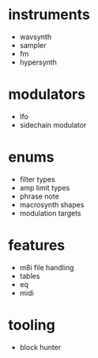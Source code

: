 # instruments

- wavsynth
- sampler
- fm
- hypersynth

# modulators

- lfo
- sidechain modulator

# enums 

- filter types 
- amp limit types 
- phrase note 
- macrosynth shapes
- modulation targets

# features

- m8i file handling
- tables
- eq
- midi

# tooling

- block hunter
